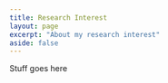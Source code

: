 ```yaml
---
title: Research Interest
layout: page
excerpt: "About my research interest"
aside: false
---
```


Stuff goes here
